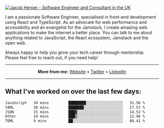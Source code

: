 [![Jacob Herper - Software Engineer and Consultant in the UK](https://res.cloudinary.com/jacobherper/image/upload/v1641506277/gh-image.png)](https://jacobherper.com/)

I am a passionate Software Engineer, specialised in front-end development using React and TypeScript. As an advocate for web performance and accessibility and an evangelist for the Jamstack, I create amazing web applications to make the internet a better place. You can talk to me about anything related to JavaScript, the React ecosystem, Jamstack and the open web.

Always happy to help you grow your tech career through mentorship. Please feel free to reach out, if you need help!

---

<p align="center">
  <strong>More from me:</strong> 
  <a href="https://jacobherper.com/">Website</a> •
  <a href="https://twitter.com/intent/follow?screen_name=jakeherp&tw_p=followbutton">Twitter</a> •
  <a href="https://www.linkedin.com/in/jacobherper/">LinkedIn</a>
</p>

---

## What I've worked on over the last few days:

<!--START_SECTION:waka-->

```txt
JavaScript   34 mins         ████████░░░░░░░░░░░░░░░░░   31.56 %
YAML         30 mins         ███████░░░░░░░░░░░░░░░░░░   27.57 %
JSON         15 mins         ███▓░░░░░░░░░░░░░░░░░░░░░   14.52 %
Other        14 mins         ███▒░░░░░░░░░░░░░░░░░░░░░   12.96 %
TOML         9 mins          ██░░░░░░░░░░░░░░░░░░░░░░░   08.41 %
```

<!--END_SECTION:waka-->
